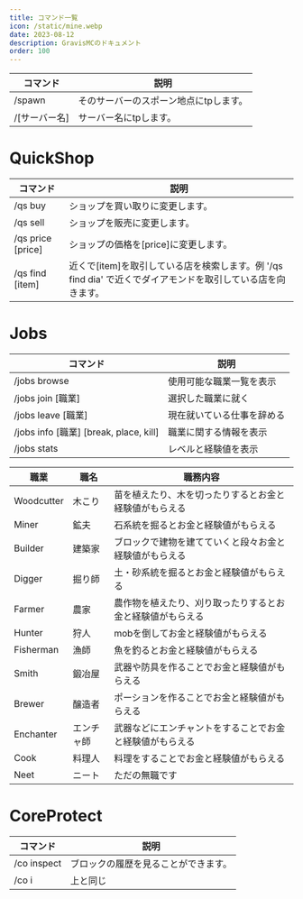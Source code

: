 ```yaml
---
title: コマンド一覧
icon: /static/mine.webp
date: 2023-08-12
description: GravisMCのドキュメント
order: 100
---
```


| コマンド | 説明 |
| ------- | ------- |
| /spawn | そのサーバーのスポーン地点にtpします。 |
| /[サーバー名] | サーバー名にtpします。 |





# QuickShop

| コマンド | 説明 |
| ------- | ------- |
| /qs buy	| ショップを買い取りに変更します。 |
| /qs sell | ショップを販売に変更します。 |
| /qs price [price]	| ショップの価格を[price]に変更します。
| /qs find [item] | 近くで[item]を取引している店を検索します。例 '/qs find dia' で近くでダイアモンドを取引している店を向きます。|


# Jobs

| コマンド | 説明 |
| ------- | ------- |
| /jobs browse | 使用可能な職業一覧を表示 |
| /jobs join [職業]	| 選択した職業に就く |
| /jobs leave [職業] | 現在就いている仕事を辞める |
| /jobs info [職業] [break, place, kill] | 職業に関する情報を表示 |
| /jobs stats | レベルと経験値を表示 |

| 職業 | 職名 | 職務内容 |
| ---- | ---- | ---- |
| Woodcutter | 木こり | 苗を植えたり、木を切ったりするとお金と経験値がもらえる |
| Miner | 鉱夫 | 石系統を掘るとお金と経験値がもらえる |
| Builder | 建築家 | ブロックで建物を建てていくと段々お金と経験値がもらえる|
| Digger | 掘り師 | 土・砂系統を掘るとお金と経験値がもらえる |
| Farmer | 農家 | 農作物を植えたり、刈り取ったりするとお金と経験値がもらえる |
| Hunter | 狩人 | mobを倒してお金と経験値がもらえる |
| Fisherman | 漁師 | 魚を釣るとお金と経験値がもらえる |
| Smith | 鍛冶屋 | 武器や防具を作ることでお金と経験値がもらえる |
| Brewer | 醸造者 | ポーションを作ることでお金と経験値がもらえる |
| Enchanter | エンチャ師 | 武器などにエンチャントをすることでお金と経験値がもらえる |
| Cook | 料理人 | 料理をすることでお金と経験値がもらえる |
| Neet | ニート | ただの無職です |

# CoreProtect

| コマンド | 説明 |
| ---- | ---- |
| /co inspect | ブロックの履歴を見ることができます。 |
| /co i | 上と同じ |
